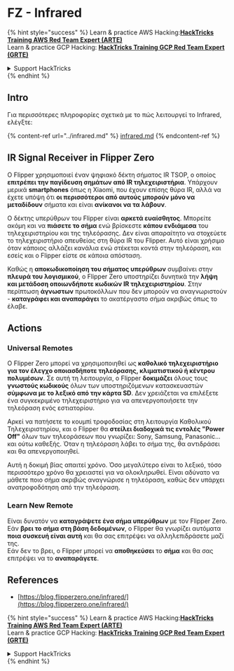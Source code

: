 # FZ - Infrared

{% hint style="success" %}
Learn & practice AWS Hacking:<img src="/.gitbook/assets/arte.png" alt="" data-size="line">[**HackTricks Training AWS Red Team Expert (ARTE)**](https://training.hacktricks.xyz/courses/arte)<img src="/.gitbook/assets/arte.png" alt="" data-size="line">\
Learn & practice GCP Hacking: <img src="/.gitbook/assets/grte.png" alt="" data-size="line">[**HackTricks Training GCP Red Team Expert (GRTE)**<img src="/.gitbook/assets/grte.png" alt="" data-size="line">](https://training.hacktricks.xyz/courses/grte)

<details>

<summary>Support HackTricks</summary>

* Check the [**subscription plans**](https://github.com/sponsors/carlospolop)!
* **Join the** 💬 [**Discord group**](https://discord.gg/hRep4RUj7f) or the [**telegram group**](https://t.me/peass) or **follow** us on **Twitter** 🐦 [**@hacktricks\_live**](https://twitter.com/hacktricks\_live)**.**
* **Share hacking tricks by submitting PRs to the** [**HackTricks**](https://github.com/carlospolop/hacktricks) and [**HackTricks Cloud**](https://github.com/carlospolop/hacktricks-cloud) github repos.

</details>
{% endhint %}

## Intro <a href="#ir-signal-receiver-in-flipper-zero" id="ir-signal-receiver-in-flipper-zero"></a>

Για περισσότερες πληροφορίες σχετικά με το πώς λειτουργεί το Infrared, ελέγξτε:

{% content-ref url="../infrared.md" %}
[infrared.md](../infrared.md)
{% endcontent-ref %}

## IR Signal Receiver in Flipper Zero <a href="#ir-signal-receiver-in-flipper-zero" id="ir-signal-receiver-in-flipper-zero"></a>

Ο Flipper χρησιμοποιεί έναν ψηφιακό δέκτη σήματος IR TSOP, ο οποίος **επιτρέπει την παγίδευση σημάτων από IR τηλεχειριστήρια**. Υπάρχουν μερικά **smartphones** όπως η Xiaomi, που έχουν επίσης θύρα IR, αλλά να έχετε υπόψη ότι **οι περισσότεροι από αυτούς μπορούν μόνο να μεταδίδουν** σήματα και είναι **ανίκανοι να τα λάβουν**.

Ο δέκτης υπερύθρων του Flipper είναι **αρκετά ευαίσθητος**. Μπορείτε ακόμη και να **πιάσετε το σήμα** ενώ βρίσκεστε **κάπου ενδιάμεσα** του τηλεχειριστηρίου και της τηλεόρασης. Δεν είναι απαραίτητο να στοχεύετε το τηλεχειριστήριο απευθείας στη θύρα IR του Flipper. Αυτό είναι χρήσιμο όταν κάποιος αλλάζει κανάλια ενώ στέκεται κοντά στην τηλεόραση, και εσείς και ο Flipper είστε σε κάποια απόσταση.

Καθώς η **αποκωδικοποίηση του σήματος υπερύθρων** συμβαίνει στην **πλευρά του λογισμικού**, ο Flipper Zero υποστηρίζει δυνητικά την **λήψη και μετάδοση οποιωνδήποτε κωδικών IR τηλεχειριστηρίου**. Στην περίπτωση **άγνωστων** πρωτοκόλλων που δεν μπορούν να αναγνωριστούν - **καταγράφει και αναπαράγει** το ακατέργαστο σήμα ακριβώς όπως το έλαβε.

## Actions

### Universal Remotes

Ο Flipper Zero μπορεί να χρησιμοποιηθεί ως **καθολικό τηλεχειριστήριο για τον έλεγχο οποιασδήποτε τηλεόρασης, κλιματιστικού ή κέντρου πολυμέσων**. Σε αυτή τη λειτουργία, ο Flipper **δοκιμάζει** όλους τους **γνωστούς κωδικούς** όλων των υποστηριζόμενων κατασκευαστών **σύμφωνα με το λεξικό από την κάρτα SD**. Δεν χρειάζεται να επιλέξετε ένα συγκεκριμένο τηλεχειριστήριο για να απενεργοποιήσετε την τηλεόραση ενός εστιατορίου.

Αρκεί να πατήσετε το κουμπί τροφοδοσίας στη λειτουργία Καθολικού Τηλεχειριστηρίου, και ο Flipper θα **στείλει διαδοχικά τις εντολές "Power Off"** όλων των τηλεοράσεων που γνωρίζει: Sony, Samsung, Panasonic... και ούτω καθεξής. Όταν η τηλεόραση λάβει το σήμα της, θα αντιδράσει και θα απενεργοποιηθεί.

Αυτή η δοκιμή βίας απαιτεί χρόνο. Όσο μεγαλύτερο είναι το λεξικό, τόσο περισσότερο χρόνο θα χρειαστεί για να ολοκληρωθεί. Είναι αδύνατο να μάθετε ποιο σήμα ακριβώς αναγνώρισε η τηλεόραση, καθώς δεν υπάρχει ανατροφοδότηση από την τηλεόραση.

### Learn New Remote

Είναι δυνατόν να **καταγράψετε ένα σήμα υπερύθρων** με τον Flipper Zero. Εάν **βρει το σήμα στη βάση δεδομένων**, ο Flipper θα γνωρίζει αυτόματα **ποια συσκευή είναι αυτή** και θα σας επιτρέψει να αλληλεπιδράσετε μαζί της.\
Εάν δεν το βρει, ο Flipper μπορεί να **αποθηκεύσει** το **σήμα** και θα σας επιτρέψει να το **αναπαράγετε**.

## References

* [https://blog.flipperzero.one/infrared/](https://blog.flipperzero.one/infrared/)

{% hint style="success" %}
Learn & practice AWS Hacking:<img src="/.gitbook/assets/arte.png" alt="" data-size="line">[**HackTricks Training AWS Red Team Expert (ARTE)**](https://training.hacktricks.xyz/courses/arte)<img src="/.gitbook/assets/arte.png" alt="" data-size="line">\
Learn & practice GCP Hacking: <img src="/.gitbook/assets/grte.png" alt="" data-size="line">[**HackTricks Training GCP Red Team Expert (GRTE)**<img src="/.gitbook/assets/grte.png" alt="" data-size="line">](https://training.hacktricks.xyz/courses/grte)

<details>

<summary>Support HackTricks</summary>

* Check the [**subscription plans**](https://github.com/sponsors/carlospolop)!
* **Join the** 💬 [**Discord group**](https://discord.gg/hRep4RUj7f) or the [**telegram group**](https://t.me/peass) or **follow** us on **Twitter** 🐦 [**@hacktricks\_live**](https://twitter.com/hacktricks\_live)**.**
* **Share hacking tricks by submitting PRs to the** [**HackTricks**](https://github.com/carlospolop/hacktricks) and [**HackTricks Cloud**](https://github.com/carlospolop/hacktricks-cloud) github repos.

</details>
{% endhint %}
